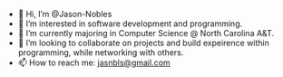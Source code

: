 - 👋 Hi, I’m @Jason-Nobles
- 👀 I’m interested in software development and programming.
- 🌱 I’m currently majoring in Computer Science @ North Carolina A&T.
- 💞️ I’m looking to collaborate on projects and build expeirence within programming, while networking with others.
- 📫 How to reach me: jasnbls@gmail.com 

<!---
Jason-Nobles/Jason-Nobles is a ✨ special ✨ repository because its `README.md` (this file) appears on your GitHub profile.
You can click the Preview link to take a look at your changes.
--->
